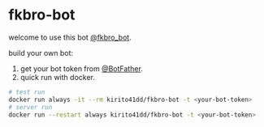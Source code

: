 # fkbro-bot
welcome to use this bot [@fkbro_bot](https://t.me/fkbro_bot).


build your own bot:
1. get your bot token from [@BotFather](https://t.me/BotFather).
2. quick run with docker.
```bash
# test run
docker run always -it --rm kirito41dd/fkbro-bot -t <your-bot-token>
# server run
docker run --restart always kirito41dd/fkbro-bot -t <your-bot-token>
```